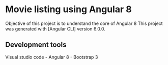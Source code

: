# Movie listing using Angular 8
Objective of this project is to understand the core of Angular 8
This project was generated with [Angular CLI] version 6.0.0.

## Development tools
Visual studio  code -
Angular 8 -
Bootstrap 3



